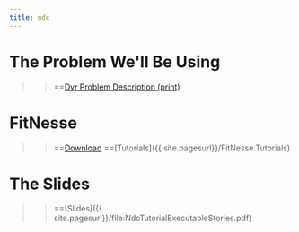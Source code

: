 ```yaml
---
title: ndc
---
```

# The Problem We'll Be Using
>> ==[Dvr Problem Description (print)](http://schuchert.wikispaces.com/DvrDesignProblem?f=print)

# FitNesse
>> ==[Download](http://fitnesse.org/FrontPage.FitNesseDevelopment.DownLoad)
>> ==[Tutorials]({{ site.pagesurl}}/FitNesse.Tutorials)

# The Slides
>> ==[Slides]({{ site.pagesurl}}/file:NdcTutorialExecutableStories.pdf)
